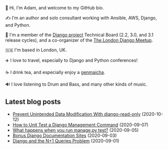 <p>
  👋 Hi, I'm Adam, and welcome to my GitHub bio.
</p>
<p>
  ✍️ I'm an author and solo consultant working with Ansible, AWS, Django, and Python.
</p>
<p>
  🦄 I'm a member of the <a href="https://www.djangoproject.com/foundation/teams/">Django project</a> Technical Board (2.2, 3.0, and 3.1 release cycles),
  and a co-organizer of the <a href="https://www.djangolondon.com/">The London Django Meetup</a>.
</p>
<p>
  🇬🇧 I'm based in London, UK.
</p>
<p>
  ✈️ I love to travel, especially to Django and Python conferences!
</p>
<p>
  ☕️ I drink tea, and especially enjoy a <a href="https://en.wikipedia.org/wiki/Genmaicha">genmaicha</a>.
</p>
<p>
  🔊 I love listening to Drum and Bass, and many other kinds of music.
</p>

## Latest blog posts

* [Prevent Unintended Data Modification With django-read-only](https://adamj.eu/tech/2020/10/12/prevent-unintended-data-modification-with-django-read-only/) (2020-10-12)
* [How to Unit Test a Django Management Command](https://adamj.eu/tech/2020/09/07/how-to-unit-test-a-django-management-command/) (2020-09-07)
* [What happens when you run manage.py test?](https://adamj.eu/tech/2020/09/05/what-happens-when-you-run-manage.py-test/) (2020-09-05)
* [Bonus Django Documentation Sites](https://adamj.eu/tech/2020/09/03/bonus-django-documentation-sites/) (2020-09-03)
* [Django and the N+1 Queries Problem](https://adamj.eu/tech/2020/09/01/django-and-the-n-plus-one-queries-problem/) (2020-09-01)